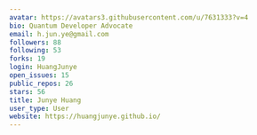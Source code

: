 ```yaml
---
avatar: https://avatars3.githubusercontent.com/u/7631333?v=4
bio: Quantum Developer Advocate
email: h.jun.ye@gmail.com
followers: 88
following: 53
forks: 19
login: HuangJunye
open_issues: 15
public_repos: 26
stars: 56
title: Junye Huang
user_type: User
website: https://huangjunye.github.io/
---
```

